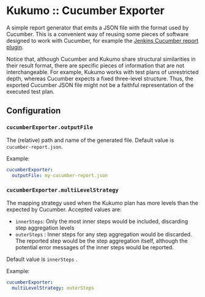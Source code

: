 Kukumo :: Cucumber Exporter
====================================================================================================
A simple report generator that emits a JSON file with the format used by 
Cucumber. This is a convenient way of reusing some pieces of software designed to work 
with Cucumber, for example the 
[Jenkins Cucumber report plugin](https://github.com/jenkinsci/cucumber-reports-plugin).

Notice that, although Cucumber and Kukumo share structural similarities in their 
result format, there are specific pieces of information that are not interchangeable. 
For example, Kukumo works with test plans of unrestricted depth, whereas Cucumber expects 
a fixed three-level structure. Thus, the exported Cucumber JSON file might not be a 
faithful representation of the executed test plan.


Configuration
----------------------------------------------------------------------------------------------------

###  `cucumberExporter.outputFile`
The (relative) path and name of the generated file. Default value is `cucumber-report.json`.

Example:

```yaml
cucumberExporter:
  outputFile: my-cucumber-report.json
```

### `cucumberExporter.multiLevelStrategy`
The mapping strategy used when the Kukumo plan has more levels than the 
expected by Cucumber. Accepted values are:
- `innerSteps`: Only the most inner steps would be included, discarding step aggregation 
levels
- `outerSteps` : Inner steps for any step aggregation would be discarded. The reported step
would be the step aggregation itself, although the potential error messages of the inner 
steps would be reported.

Default value is `innerSteps` .

Example:

```yaml
cucumberExporter:
  multiLevelStrategy: outerSteps
```